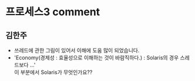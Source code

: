 # 프로세스3 comment

## 김한주
- 쓰레드에 관한 그림이 있어서 이해에 도움 많이 되었습니다.
- 'Economy(경제성 : 효율성으로 이해하는 것이 바람직하다.) : Solaris의 경우 스레드보다 ...'  
이 부분에서 Solaris가 무엇인가요??
